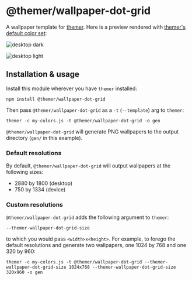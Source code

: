 # @themer/wallpaper-dot-grid

A wallpaper template for [themer](https://github.com/mjswensen/themer). Here is a preview rendered with [themer's default color set](https://github.com/mjswensen/themer/tree/main/cli/packages/colors-default):

![desktop dark](https://cdn.jsdelivr.net/gh/mjswensen/themer@6ff5f39dc25e23036f8d1f0b30f85a124abe743e/cli/packages/wallpaper-dot-grid/assets/themer-wallpaper-dot-grid-dark-2880x1800-2.png)

![desktop light](https://cdn.jsdelivr.net/gh/mjswensen/themer@6ff5f39dc25e23036f8d1f0b30f85a124abe743e/cli/packages/wallpaper-dot-grid/assets/themer-wallpaper-dot-grid-light-2880x1800-1.png)

## Installation & usage

Install this module wherever you have `themer` installed:

    npm install @themer/wallpaper-dot-grid

Then pass `@themer/wallpaper-dot-grid` as a `-t` (`--template`) arg to `themer`:

    themer -c my-colors.js -t @themer/wallpaper-dot-grid -o gen

`@themer/wallpaper-dot-grid` will generate PNG wallpapers to the output directory (`gen/` in this example).

### Default resolutions

By default, `@themer/wallpaper-dot-grid` will output wallpapers at the following sizes:

- 2880 by 1800 (desktop)
- 750 by 1334 (device)

### Custom resolutions

`@themer/wallpaper-dot-grid` adds the following argument to `themer`:

    --themer-wallpaper-dot-grid-size

to which you would pass `<width>x<height>`. For example, to forego the default resolutions and generate two wallpapers, one 1024 by 768 and one 320 by 960:

    themer -c my-colors.js -t @themer/wallpaper-dot-grid --themer-wallpaper-dot-grid-size 1024x768 --themer-wallpaper-dot-grid-size 320x960 -o gen
